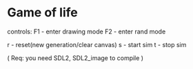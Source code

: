 # Game of life

controls:
  F1 - enter drawing mode
  F2 - enter rand mode

  r - reset(new generation/clear canvas)
  s - start sim
  t - stop sim

( Req: you need SDL2, SDL2_image to compile )
